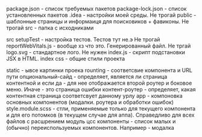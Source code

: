 package.json - список требуемых пакетов
package-lock.json - список установленных пакетов
.idea - настройки моей среды. Не трогай
public - шаблонные страницы и информаиця для поисковиков + фавиконы. Не трогай
src - папка с исходниками

src 
  setupTest - настройка тестов. Тестов тут не.э Не трогай
  reportWebVitals.js - вообще хз что это. Генерированный файл. Не тргай
  logo.svg - стандартное лого. Не нужен
  index.js - скрипт подстановки JSX в HTML. 
  index css - общие стили проекта

  static - ывсе картинки проека
  rounting - соответсвие компонента и URL пути
    опциональный-сайд - определяет, является ли страница контентной и если да - для нее отображается второй роутер и боковое меню. Иначе - это страница ошибки
    контент-роутер - определяет, какая контентная страница соответсвует данному урлу
  app - компоновка основных компонентов (модалки. роутера и обработки ошибок)
    style.module.scss - стли, применяемые только для текущего компонента и для его потомков (в текущем случае для аппа). Справедливо для всех файлов с расшрением модуль цсс
  компоненты - список малых и (обычно) переиспользуемых компонентов. Например - модалка
